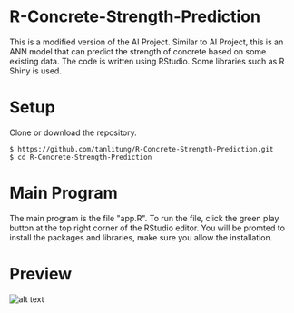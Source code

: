 # R-Concrete-Strength-Prediction
This is a modified version of the AI Project. Similar to AI Project, this is an ANN model that can predict the strength of concrete based on some existing data. The code is written using RStudio. Some libraries such as R Shiny is used.

# Setup
Clone or download the repository.
```
$ https://github.com/tanlitung/R-Concrete-Strength-Prediction.git
$ cd R-Concrete-Strength-Prediction
```
# Main Program
The main program is the file "app.R". To run the file, click the green play button at the top right corner of the RStudio editor. You will be promted to install the packages and libraries, make sure you allow the installation.

# Preview
![alt text](https://github.com/tanlitung/R-Concrete-Strength-Prediction/raw/master/Video/Concrete-Strength-Prediction.gif "Preview")
